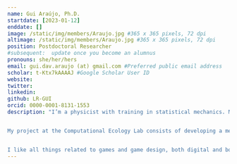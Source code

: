 ```yaml
---
name: Gui Araújo, Ph.D.
startdate: [2023-01-12]
enddate: []
image: /static/img/members/Araujo.jpg #365 x 365 pixels, 72 dpi
altimage: /static/img/members/Araujo.jpg #365 x 365 pixels, 72 dpi
position: Postdoctoral Researcher
#subsequent:  update once you become an alumnus
pronouns: she/her/hers
email: gui.dav.araujo (at) gmail.com #Preferred public email address
scholar: t-Ktx7kAAAAJ #Google Scholar User ID
website:
twitter: 
linkedin: 
github: LR-GUI
orcid: 0000-0001-8131-1553
description: "I’m a physicist with training in statistical mechanics. My research after graduating has been mainly concerned with modeling diverse questions in theoretical ecology while developing methods in population dynamics and evolutionary game theory.


My project at the Computational Ecology Lab consists of developing a metacommunity framework for the eco-evolutionary assembly of complex ecological communities and then applying these methods to the assembly of host-microbiome communities. In particular, we are interested in analyzing sponge microbiome data.


I like all things related to games and game design, both digital and board games, and I’m an indie game developer. I also play the keyboard and I’m a lover of ethnic percussion and minimal music."
---
```

